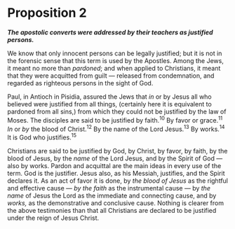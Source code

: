 # Proposition 2

***The apostolic converts were addressed by their teachers as justified persons.***

We know that only innocent persons can be legally justified; but it is not in the forensic sense that this term is used by the Apostles. Among the Jews, it meant no more than *pardoned*; and when applied to Christians, it meant that they were acquitted from guilt — released from condemnation, and regarded as righteous persons in the sight of God.

Paul, in Antioch in Pisidia, assured the Jews that *in* or by Jesus all who believed were justified from all things, (certainly here it is equivalent to pardoned from all sins,) from which they could not be justified by the law of Moses. The disciples are said to be justified by faith.<sup>10</sup> By favor or grace.<sup>11</sup> *In* or *by* the blood of Christ.<sup>12</sup> By the name of the Lord Jesus.<sup>13</sup> By works.<sup>14</sup> It is God who justifies.<sup>15</sup>

Christians are said to be justified by God, by Christ, by favor, by faith, by the blood of Jesus, by the *name* of the Lord Jesus, and by the Spirit of God — also by works. Pardon and acquittal are the main ideas in every use of the term. God is the justifier. Jesus also, as his Messiah, justifies, and the Spirit declares it. As an act of favor it is done, by *the blood of Jesus* as the rightful and effective cause — *by the faith* as the instrumental cause — by *the name* of Jesus the Lord as the immediate and connecting cause, and by *works,* as the demonstrative and conclusive cause. Nothing is clearer from the above testimonies than that all Christians are declared to be justified under the reign of Jesus Christ.
